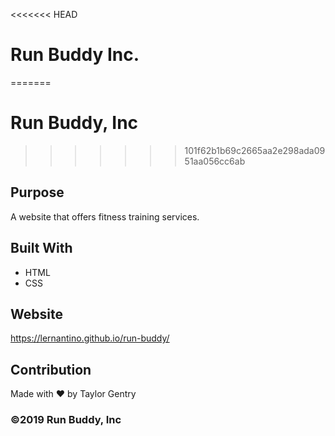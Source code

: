 <<<<<<< HEAD
# Run Buddy Inc.
=======
# Run Buddy, Inc
>>>>>>> 101f62b1b69c2665aa2e298ada0951aa056cc6ab

## Purpose
A website that offers fitness training services. 

## Built With
* HTML
* CSS

## Website
https://lernantino.github.io/run-buddy/

## Contribution
Made with ❤️ by Taylor Gentry

### ©️2019 Run Buddy, Inc 
